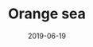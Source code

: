 ---
title: Orange sea
date: 2019-06-19
id: 4
price: 25
image: ./orange_sea.jpeg
description: Oil painting abstract 40x50
customField: 
    name: Pack Size
    values: [{name: 'One', priceChange: 0}, {name: 'Pack of 3', priceChange: 9.50}, {name: 'Pack of 5', priceChange: 20.00}]
---
